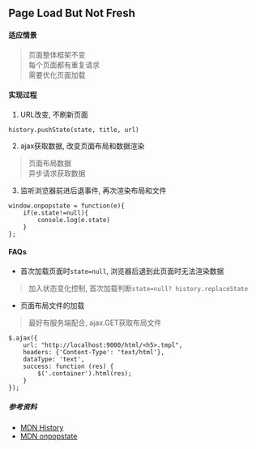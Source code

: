 ## Page Load But Not Fresh

#### 适应情景
> 页面整体框架不变  
> 每个页面都有重复请求  
> 需要优化页面加载  

#### 实现过程
1. URL改变, 不刷新页面  
```
history.pushState(state, title, url)
```

2. ajax获取数据, 改变页面布局和数据渲染
> 页面布局数据  
> 异步请求获取数据

3. 监听浏览器前进后退事件, 再次渲染布局和文件  
```
window.onpopstate = function(e){
    if(e.state!=null){
        console.log(e.state)
    }
};
```

#### FAQs
* 首次加载页面时`state=null`, 浏览器后退到此页面时无法渲染数据  
>加入状态变化控制, 首次加载判断`state=null? history.replaceState`

* 页面布局文件的加载  
>最好有服务端配合, ajax.GET获取布局文件
```
$.ajax({
    url: "http://localhost:9000/html/<h5>.tmpl",
    headers: {'Content-Type': 'text/html'},
    dataType: 'text',
    success: function (res) {
        $('.container').html(res);
    }
});    
```

##### 参考资料
* [MDN History](https://developer.mozilla.org/en-US/docs/Web/API/History)
* [MDN onpopstate](https://developer.mozilla.org/en-US/docs/Web/API/WindowEventHandlers/onpopstate)
